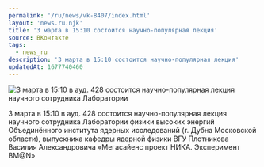 ```yaml
---
permalink: '/ru/news/vk-8407/index.html'
layout: 'news.ru.njk'
title: '3 марта в 15:10 состоится научно-популярная лекция'
source: ВКонтакте
tags:
  - news_ru
description: '3 марта в 15:10 состоится научно-популярная лекция'
updatedAt: 1677740460
---
```

![3 марта в 15:10 в ауд. 428 состоится научно-популярная лекция научного сотрудника Лаборатории](https://sun9-28.userapi.com/impg/CE300oTPNVvDyDxdREg8oxFF_JGCFGdAQlT_qg/KPcz3p2UBTo.jpg?size=1200x683&quality=96&sign=79d6f4779543c9140677d87d90c6ea8a&c_uniq_tag=FKgMWNtbfEUFdir4vf3yjyyY3K9yd8dsENmK9YRWFL4&type=album)

3 марта в 15:10 в ауд. 428 состоится научно-популярная лекция научного сотрудника Лаборатории физики высоких энергий Объединённого института ядерных исследований (г. Дубна Московской области), выпускника кафедры ядерной физики ВГУ Плотникова Василия Александровича
«Мегасайенс проект НИКА. Эксперимент BM@N»
